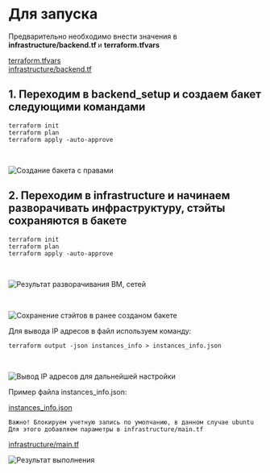 # Для запуска

Предварительно необходимо внести значения в <b> infrastructure/backend.tf </b> и <b> terraform.tfvars </b> <br>

[terraform.tfvars]() <br>
[infrastructure/backend.tf]() <br>

## 1.  Переходим в backend_setup и создаем бакет следующими командами

```
terraform init
terraform plan
terraform apply -auto-approve
```
<br>

![Создание бакета с правами]()

## 2.  Переходим в infrastructure и начинаем разворачивать инфраструктуру, стэйты сохраняются в бакете

```
terraform init
terraform plan 
terraform apply -auto-approve
```
<br>

![Результат разворачивания ВМ, сетей]()

<br>

![Сохранение стэйтов в ранее созданом бакете]()

Для вывода IP адресов в файл используем команду: <br>

```
terraform output -json instances_info > instances_info.json
```

<br>

![Вывод IP адресов для дальнейшей настройки]()

Пример файла instances_info.json:  <br>

[instances_info.json]()  <br>

```
Важно! Блокируем учетную запись по умолчанию, в данном случае ubuntu
Для этого добавляем параметры в infrastructure/main.tf
```
[infrastructure/main.tf]()   <br>

![Результат выполнения]()
